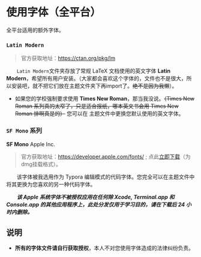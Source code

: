 # 使用字体（全平台）

全平台适用的额外字体。

### `Latin Modern`

> 官方获取地址：https://ctan.org/pkg/lm

　　`Latin Modern`文件夹存放了常规 LaTeX 文档使用的英文字体 **Latin Modern**，希望所有用户安装。（大家都会喜欢这个字体的，文件也不是很大，所以安装吧，就不把它们放在主题文件夹下再import了。~~绝不是因为我懒~~）。

*   如果您的学校强制要求使用 **Times New Roman**，那当我没说。~~（Times New Roman 系列真的太窄了，只是适合报纸，哪本英文书会用 Times New Roman 排啊真是的）~~ 您可以在 主题文件中更换您默认使用的英文字体。

### `SF Mono` 系列

**SF Mono**  Apple Inc.

> 官方获取地址：https://developer.apple.com/fonts/ ; 点此[立即下载](https://devimages-cdn.apple.com/design/resources/download/SF-Mono.dmg)（为dmg挂载格式）。

　　该字体被我选用作为 Typora 编辑模式的代码字体。您完全可以在主题文件中将其更换为您喜欢的另一种代码字体。

　　***该 Apple 系统字体不被授权应用在任何除 Xcode, Terminal.app 和 Console.app 的其他应用程序上，此处分发仅用于学习目的，请在下载后 24 小时内删除。*** 

## 说明

*   **所有的字体文件请自行获取授权**，本人不对您使用字体造成的法律纠纷负责。
